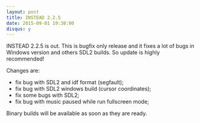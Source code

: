 ```yaml
---
layout: post
title: INSTEAD 2.2.5
date: 2015-09-01 19:38:00
disqus: y
---
```

INSTEAD 2.2.5 is out. This is bugfix only release and it
fixes a lot of bugs in Windows version and others SDL2 builds. 
So update is highly recommended!

Changes are:

  * fix bug with SDL2 and idf format (segfault);
  * fix bug with SDL2 windows build (cursor coordinates);
  * fix some bugs with SDL2;
  * fix bug with music paused while run fullscreen mode;

Binary builds will be available as soon as they are ready.
